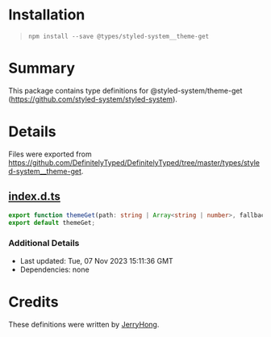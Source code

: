 # Installation
> `npm install --save @types/styled-system__theme-get`

# Summary
This package contains type definitions for @styled-system/theme-get (https://github.com/styled-system/styled-system).

# Details
Files were exported from https://github.com/DefinitelyTyped/DefinitelyTyped/tree/master/types/styled-system__theme-get.
## [index.d.ts](https://github.com/DefinitelyTyped/DefinitelyTyped/tree/master/types/styled-system__theme-get/index.d.ts)
````ts
export function themeGet(path: string | Array<string | number>, fallback?: any): (props: any) => any;
export default themeGet;

````

### Additional Details
 * Last updated: Tue, 07 Nov 2023 15:11:36 GMT
 * Dependencies: none

# Credits
These definitions were written by [JerryHong](https://github.com/Jerry-Hong).
